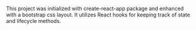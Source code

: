 This project was initialized with create-react-app package and enhanced with a bootstrap css layout. It utilizes React hooks for keeping track of state and lifecycle methods.
